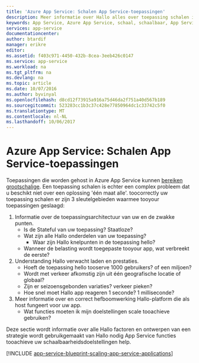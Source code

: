 ```yaml
---
title: 'Azure App Service: Schalen App Service-toepassingen'
description: Meer informatie over Hallo alles over toepassing schalen in App Service.
keywords: App Service, Azure App Service, schaal, schaalbaar, App Service-abonnement, kosten App Service
services: app-service
documentationcenter: 
author: btardif
manager: erikre
editor: 
ms.assetid: f403c971-4450-432b-8cea-3eeb426c0147
ms.service: app-service
ms.workload: na
ms.tgt_pltfrm: na
ms.devlang: na
ms.topic: article
ms.date: 10/07/2016
ms.author: byvinyal
ms.openlocfilehash: d8cd12f73915a916a75d46da2f751a40d567b189
ms.sourcegitcommit: 523283cc1b3c37c428e77850964dc1c33742c5f0
ms.translationtype: MT
ms.contentlocale: nl-NL
ms.lasthandoff: 10/06/2017
---
```

# <a name="azure-app-service-scaling-app-service-applications"></a>Azure App Service: Schalen App Service-toepassingen
Toepassingen die worden gehost in Azure App Service kunnen [bereiken grootschalige](https://azure.microsoft.com/blog/canadian-broadcasting-corporation-radio-canada-leverage-azure-for-smooth-election-coverage/).
Een toepassing schalen is echter een complex probleem dat u beschikt niet over een oplossing 'één maat alle'. toocorrectly uw toepassing schalen er zijn 3 sleutelgebieden waarmee tooyour toepassingen geslaagd:

1. Informatie over de toepassingsarchitectuur van uw en de zwakke punten.
   * Is de Stateful van uw toepassing? Staatloze?
   * Wat zijn alle Hallo onderdelen van uw toepassing?
     * Waar zijn Hallo knelpunten in de toepassing hello?
   * Wanneer de belasting wordt toegepaste tooyour app, wat verbreekt de eerste?
2. Understanding Hallo verwacht laden en prestaties.
   * Hoeft de toepassing hello tooserve 1000 gebruikers? of een miljoen?
   * Wordt met verkeer afkomstig zijn uit één geografische locatie of globaal?
   * Zijn er seizoensgebonden variaties? verkeer pieken?
   * Hoe snel moet Hallo app reageren 1 seconde? 1 milliseconde?
3. Meer informatie over en correct hefboomwerking Hallo-platform die als host fungeert voor uw app.
   * Wat functies moeten ik mijn doelstellingen scale tooachieve gebruiken?

Deze sectie wordt informatie over alle Hallo factoren en ontwerpen van een strategie wordt gebruikgemaakt van Hallo nodig App Service functies tooachieve uw schaalbaarheidsdoelstellingen help.

[!INCLUDE [app-service-blueprint-scaling-app-service-applications](../../includes/app-service-blueprint-scaling-app-service-applications.md)]

